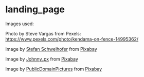 # landing_page

Images used:

Photo by Steve Vargas from Pexels: https://www.pexels.com/photo/kendama-on-fence-14995362/

Image by <a href="https://pixabay.com/users/stux-12364/?utm_source=link-attribution&amp;utm_medium=referral&amp;utm_campaign=image&amp;utm_content=3608168">Stefan Schweihofer</a> from <a href="https://pixabay.com//?utm_source=link-attribution&amp;utm_medium=referral&amp;utm_campaign=image&amp;utm_content=3608168">Pixabay</a>

Image by <a href="https://pixabay.com/users/johnny_px-21062476/?utm_source=link-attribution&amp;utm_medium=referral&amp;utm_campaign=image&amp;utm_content=7631800">Johnny_px</a> from <a href="https://pixabay.com//?utm_source=link-attribution&amp;utm_medium=referral&amp;utm_campaign=image&amp;utm_content=7631800">Pixabay</a>

Image by <a href="https://pixabay.com/users/publicdomainpictures-14/?utm_source=link-attribution&amp;utm_medium=referral&amp;utm_campaign=image&amp;utm_content=21442">PublicDomainPictures</a> from <a href="https://pixabay.com//?utm_source=link-attribution&amp;utm_medium=referral&amp;utm_campaign=image&amp;utm_content=21442">Pixabay</a>